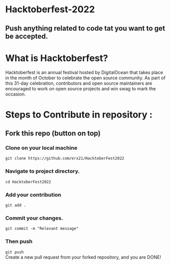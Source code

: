 # Hacktoberfest-2022

## Push anything related to code tat you want to get be accepted.

# What is Hacktoberfest?
Hacktoberfest is an annual festival hosted by DigitalOcean that takes place in the month of October to celebrate the open source community. As part of this 31-day celebration, contributors and open source maintainers are encouraged to work on open source projects and win swag to mark the occasion.

# Steps to Contribute in repository :

## Fork this repo (button on top)
### Clone on your local machine<br>
`git clone https://github.com/erx21/HacktoberFest2022`

### Navigate to project directory.
`cd HacktoberFest2022`
### Add your contribution
`git add .`
### Commit your changes.
`git commit -m "Relevant message"`
### Then push
`git push `<br>
Create a new pull request from your forked repository, and you are DONE!
